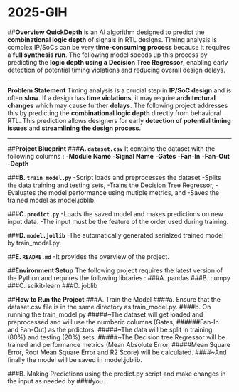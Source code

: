 # 2025-GIH

##**Overview**
**QuickDepth** is an AI algorithm designed to predict the **combinational logic depth** of signals in RTL designs. Timing analysis is complex IP/SoCs can be very **time-consuming process** because it requires a **full synthesis run**. The following model speeds up this process by predicting the **logic depth using a Decision Tree Regressor**, enabling early detection of potential timing violations and reducing overall design delays.

---

**Problem Statement**
Timing analysis is a crucial step in **IP/SoC design** and is often **slow**.
If a design has **time violations**, it may require **architectural changes** which may cause further **delays**. 
The following project addresses this by predicting the **combinational logic depth** directly from behavioral RTL. This prediction allows designers for early **detection of potential timing issues** and **streamlining the design process**.

---

##**Project Blueprint**
###**A. `dataset.csv`**
It contains the dataset with the following columns :
-**Module Name**
-**Signal Name**
-**Gates**
-**Fan-In**
-**Fan-Out**
-**Depth**


###**B. `train_model.py`**
-Script loads and preprocesses the dataset
-Splits the data training and testing sets, 
-Trains the Decision Tree Regressor, 
-Evaluates the model performance using mutiple metrics, and 
-Saves the trained model as model.joblib.

###**C. `predict.py`**
-Loads the saved model and makes predictions on new input data. 
-The input must be the feature of the order used during training.

###**D. `model.joblib`**
-The automatically generated serialzed trained model by train_model.py.

##**E. `README.md`** 
-It provides the overview of the project.

##**Environment Setup**
The following project requires the latest version of the Python and requires the following libraries :
###A. pandas
###B. numpy
###C. scikit-learn
###D. joblib

##**How to Run the Project**
###A. Train the Model
####a. Ensure that the dataset.csv file is in the same directory as train_model.py.
####b. On running the train_model.py 
#####~The dataset will get loaded and preprocessed and will use the numberic columns (Gates, ######Fan-In and Fan-Out) as the prdictors.
#####~The data will be split in training (80%) and testing (20%) sets.
#####~The Decision tree Regressor will be trained and performance metrics (Mean Absolute Error, #####Mean Square Error, Root Mean Square Error and R2 Score) will be calculated.
####~And finally the model will be saved in model.joblib.

###B. Making Predictions using the predict.py script and make changes in the input as needed by ####you.
  
  

